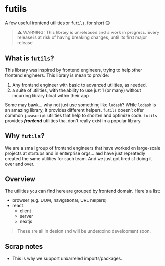 # futils

A few useful frontend utilities or `futils`, for short 🙃

> ⚠️ WARNING: This library is unreleased and a work in progress. Every release is at risk of having breaking changes, until its first major release.

## What is `futils`?

This library was inspired by frontend engineers, trying to help other frontend engineers. This library is mean to provide:
1) Any frontend engineer with basic to advanced utilities, as needed.
2) a suite of utilities, with the ability to use just 1 (or many) without incurring library bloat within their app

Some may bawk... why not just use something like `lodash`? While `lodash` is an amazing library, it provides different helpers. `futils` doesn't offer common `javascript` utilities that help to shorten and optimize code. `futils` provides ***frontend*** utilities that don't really exist in a popular library.

## Why `futils`?

We are a small group of frontend engineers that have worked on large-scale projects at startups and in enterprise orgs... and have just repeatedly created the same utilities for each team. And we just got tired of doing it over and over.

## Overview

The utilities you can find here are grouped by frontend domain. Here's a list:

- browser (e.g. DOM, navigational, URL helpers)
- react
  - client
  - server
  - nextjs

> These are all in design and will be undergoing development soon.


## Scrap notes
- This is why we support unbarreled imports/packages.
